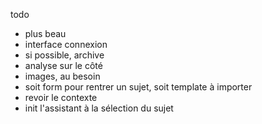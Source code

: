 todo

- plus beau
- interface connexion
- si possible, archive
- analyse sur le côté
- images, au besoin
- soit form pour rentrer un sujet, soit template à importer
- revoir le contexte
- init l'assistant à la sélection du sujet